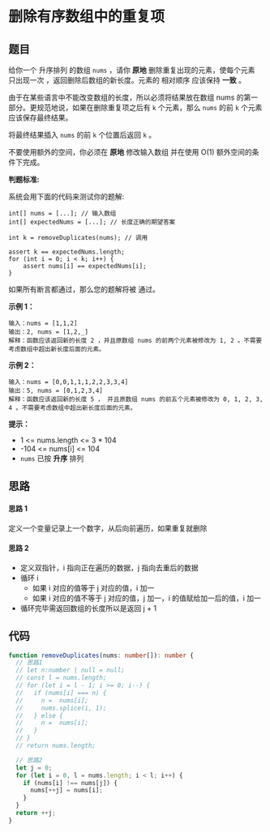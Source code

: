 # 删除有序数组中的重复项

## 题目

给你一个 升序排列 的数组 `nums` ，请你 **原地** 删除重复出现的元素，使每个元素 只出现一次 ，返回删除后数组的新长度。元素的 相对顺序 应该保持 **一致** 。

由于在某些语言中不能改变数组的长度，所以必须将结果放在数组 nums 的第一部分。更规范地说，如果在删除重复项之后有 `k` 个元素，那么 `nums` 的前 `k` 个元素应该保存最终结果。

将最终结果插入 `nums` 的前 `k` 个位置后返回 `k` 。

不要使用额外的空间，你必须在 **原地** 修改输入数组 并在使用 O(1) 额外空间的条件下完成。

**判题标准:**

系统会用下面的代码来测试你的题解:

```
int[] nums = [...]; // 输入数组
int[] expectedNums = [...]; // 长度正确的期望答案

int k = removeDuplicates(nums); // 调用

assert k == expectedNums.length;
for (int i = 0; i < k; i++) {
    assert nums[i] == expectedNums[i];
}
```

如果所有断言都通过，那么您的题解将被 通过。

**示例 1：**

```
输入：nums = [1,1,2]
输出：2, nums = [1,2,_]
解释：函数应该返回新的长度 2 ，并且原数组 nums 的前两个元素被修改为 1, 2 。不需要考虑数组中超出新长度后面的元素。
```

**示例 2：**

```
输入：nums = [0,0,1,1,1,2,2,3,3,4]
输出：5, nums = [0,1,2,3,4]
解释：函数应该返回新的长度 5 ， 并且原数组 nums 的前五个元素被修改为 0, 1, 2, 3, 4 。不需要考虑数组中超出新长度后面的元素。
```

**提示：**

- 1 <= nums.length <= 3 \* 104
- -104 <= nums[i] <= 104
- `nums` 已按 **升序** 排列

## 思路

#### 思路 1

定义一个变量记录上一个数字，从后向前遍历，如果重复就删除

#### 思路 2

- 定义双指针，i 指向正在遍历的数据，j 指向去重后的数据
- 循环 i
  - 如果 i 对应的值等于 j 对应的值，i 加一
  - 如果 i 对应的值不等于 j 对应的值，j 加一，i 的值赋给加一后的值，i 加一
- 循环完毕需返回数组的长度所以是返回 j + 1

## 代码

```ts
function removeDuplicates(nums: number[]): number {
  // 思路1
  // let n:number | null = null;
  // const l = nums.length;
  // for (let i = l - 1; i >= 0; i--) {
  //   if (nums[i] === n) {
  //     n =  nums[i];
  //     nums.splice(i, 1);
  //   } else {
  //     n =  nums[i];
  //   }
  // }
  // return nums.length;

  // 思路2
  let j = 0;
  for (let i = 0, l = nums.length; i < l; i++) {
    if (nums[i] !== nums[j]) {
      nums[++j] = nums[i];
    }
  }
  return ++j;
}
```
